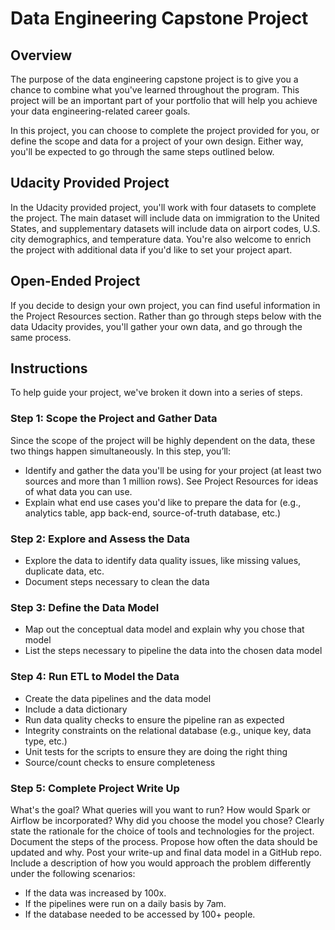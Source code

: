 # Data Engineering Capstone Project
Overview
--------

The purpose of the data engineering capstone project is to give you a chance to combine what you've learned throughout the program. This project will be an important part of your portfolio that will help you achieve your data engineering-related career goals.

In this project, you can choose to complete the project provided for you, or define the scope and data for a project of your own design. Either way, you'll be expected to go through the same steps outlined below.

Udacity Provided Project
------------------------

In the Udacity provided project, you'll work with four datasets to complete the project. The main dataset will include data on immigration to the United States, and supplementary datasets will include data on airport codes, U.S. city demographics, and temperature data. You're also welcome to enrich the project with additional data if you'd like to set your project apart.

Open-Ended Project
------------------
If you decide to design your own project, you can find useful information in the Project Resources section. Rather than go through steps below with the data Udacity provides, you'll gather your own data, and go through the same process.

Instructions
------------
To help guide your project, we've broken it down into a series of steps.
### Step 1: Scope the Project and Gather Data
Since the scope of the project will be highly dependent on the data, these two things happen simultaneously. In this step, you’ll:
* Identify and gather the data you'll be using for your project (at least two sources and more than 1 million rows). See Project Resources for ideas of what data you can use.
* Explain what end use cases you'd like to prepare the data for (e.g., analytics table, app back-end, source-of-truth database, etc.)

### Step 2: Explore and Assess the Data
* Explore the data to identify data quality issues, like missing values, duplicate data, etc.
* Document steps necessary to clean the data

### Step 3: Define the Data Model
* Map out the conceptual data model and explain why you chose that model
* List the steps necessary to pipeline the data into the chosen data model

### Step 4: Run ETL to Model the Data
* Create the data pipelines and the data model
* Include a data dictionary
* Run data quality checks to ensure the pipeline ran as expected
* Integrity constraints on the relational database (e.g., unique key, data type, etc.)
* Unit tests for the scripts to ensure they are doing the right thing
* Source/count checks to ensure completeness

### Step 5: Complete Project Write Up

What's the goal? What queries will you want to run? How would Spark or Airflow be incorporated? Why did you choose the model you chose?
Clearly state the rationale for the choice of tools and technologies for the project.
Document the steps of the process.
Propose how often the data should be updated and why.
Post your write-up and final data model in a GitHub repo.
Include a description of how you would approach the problem differently under the following scenarios:
* If the data was increased by 100x.
* If the pipelines were run on a daily basis by 7am.
* If the database needed to be accessed by 100+ people.
